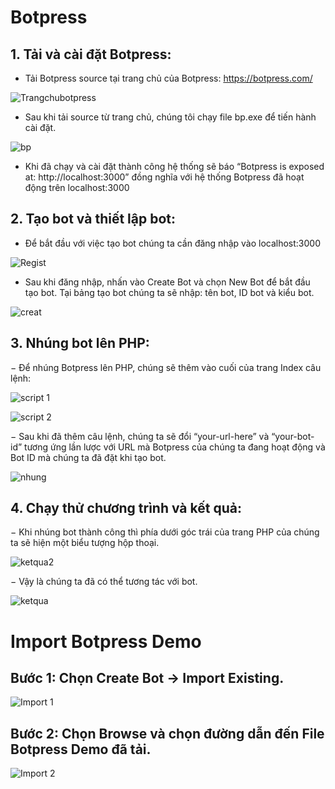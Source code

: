 # Botpress

## 1.	Tải và cài đặt Botpress:
- Tải Botpress source tại trang chủ của Botpress: https://botpress.com/

![Trangchubotpress](https://user-images.githubusercontent.com/93696035/146646686-ed8a04ff-93f4-48cd-aa65-f2a706660d7b.png)

- Sau khi tải source từ trang chủ, chúng tôi chạy file bp.exe để tiến hành cài đặt.

![bp](https://user-images.githubusercontent.com/93696035/146646785-f2adf9a7-d82b-435f-8c2e-2c9118601fae.png)

- Khi đã chạy và cài đặt thành công hệ thống sẽ báo “Botpress is exposed at: http://localhost:3000” đồng nghĩa với hệ thống Botpress đã hoạt động trên localhost:3000

## 2. Tạo bot và thiết lập bot:

- Để bắt đầu với việc tạo bot chúng ta cần đăng nhập vào localhost:3000

![Regist](https://user-images.githubusercontent.com/93696035/146647003-9cea46ac-0fa6-476c-b77a-9c4987f40122.png)

- Sau khi đăng nhập, nhấn vào Create Bot và chọn New Bot để bắt đầu tạo bot. Tại bảng tạo bot chúng ta sẽ nhập: tên bot, ID bot và kiểu bot.

![creat](https://user-images.githubusercontent.com/93696035/146647031-3bf81ec4-c53a-483c-8256-d51b270d4077.png)

## 3. Nhúng bot lên PHP:
−	Để nhúng Botpress lên PHP, chúng sẽ thêm vào cuối của trang Index câu lệnh:

![script 1](https://user-images.githubusercontent.com/93696035/146647265-37c09ccf-a7cd-4e00-92f8-402ff4f64ec7.png)

![script 2](https://user-images.githubusercontent.com/93696035/146647268-bd5bcb07-58b0-4a31-ba1e-5a5df6f94791.png)

−	Sau khi đã thêm câu lệnh, chúng ta sẽ đổi “your-url-here” và “your-bot-id” tương ứng lần lược với URL mà Botpress của chúng ta đang hoạt động và Bot ID mà chúng ta đã đặt khi tạo bot.

![nhung](https://user-images.githubusercontent.com/93696035/146647327-10890a56-4e50-4a84-b448-e7b3b8f3c6b2.png)

## 4. Chạy thử chương trình và kết quả:
−	Khi nhúng bot thành công thì phía dưới góc trái của trang PHP của chúng ta sẽ hiện một biểu tượng hộp thoại.

![ketqua2](https://user-images.githubusercontent.com/93696035/146647392-b58a51c7-4d4a-416f-95e3-1567f218ad6c.png)

−	Vậy là chúng ta đã có thể tương tác với bot.

![ketqua](https://user-images.githubusercontent.com/93696035/146647412-279e348d-413d-4815-a357-c244d68f8a25.png)

# Import Botpress Demo
## Bước 1: Chọn Create Bot -> Import Existing.

![Import 1](https://user-images.githubusercontent.com/93696035/146661136-c69746de-df56-4f98-880b-0d48a7d9166d.png)

## Bước 2: Chọn Browse và chọn đường dẫn đến File Botpress Demo đã tải.

![Import 2](https://user-images.githubusercontent.com/93696035/146661144-f11232e7-4f5b-4bbb-a1ec-2f3abf9574bc.png)

